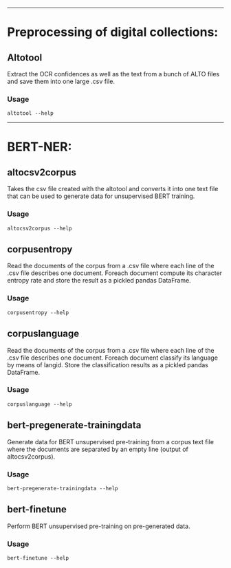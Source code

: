 ***
# Preprocessing of digital collections:

## Altotool

Extract the OCR confidences as well as the text from a bunch of ALTO files
and save them into one large .csv file.

### Usage

```
altotool --help
```

***
# BERT-NER:

## altocsv2corpus

Takes the csv file created with the altotool and converts it into one text
file that can be used to generate data for unsupervised
BERT training.

### Usage

```
altocsv2corpus --help
```

## corpusentropy

Read the documents of the corpus from a .csv file where each line of
the .csv file describes one document. Foreach document compute its
character entropy rate and store the result as a pickled pandas DataFrame.

### Usage

```
corpusentropy --help
```

## corpuslanguage

Read the documents of the corpus from a .csv file where each line of
the .csv file describes one document. Foreach document classify its
language by means of langid. Store the classification results as a pickled
pandas DataFrame.

### Usage

```
corpuslanguage --help
```

## bert-pregenerate-trainingdata

Generate data for BERT unsupervised pre-training from a corpus text file where the documents are
separated by an empty line (output of altocsv2corpus).

### Usage

```
bert-pregenerate-trainingdata --help
```

## bert-finetune

Perform BERT unsupervised pre-training on pre-generated data.

### Usage

```
bert-finetune --help
```
